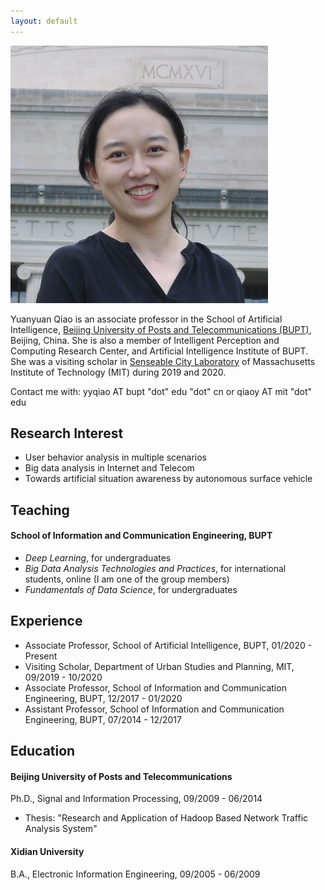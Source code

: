 ```yaml
---
layout: default
---
```


<img class="profile-picture" src="YUANYUAN_photo.jpg">

Yuanyuan Qiao is an associate professor in the School of Artificial Intelligence, [Beijing University of Posts and Telecommunications (BUPT)](https://english.bupt.edu.cn/), Beijing, China. She is also a member of Intelligent Perception and Computing Research Center, and Artificial Intelligence Institute of BUPT. She was a visiting scholar in [Senseable City Laboratory](http://senseable.mit.edu/) of Massachusetts Institute of Technology (MIT) during 2019 and 2020.

Contact me with: yyqiao AT bupt "dot" edu "dot" cn or qiaoy AT mit "dot" edu 

## Research Interest

- User behavior analysis in multiple scenarios
- Big data analysis in Internet and Telecom
- Towards artificial situation awareness by autonomous surface vehicle

## Teaching

#### School of Information and Communication Engineering, BUPT

- *Deep Learning*, for undergraduates
- *Big Data Analysis Technologies and Practices*, for international students, online (I am one of the group members)
- *Fundamentals of Data Science*, for undergraduates

## Experience

- Associate Professor, School of Artificial Intelligence, BUPT, 01/2020 - Present
- Visiting Scholar, Department of Urban Studies and Planning, MIT, 09/2019 - 10/2020
- Associate Professor, School of Information and Communication Engineering, BUPT, 12/2017 - 01/2020
- Assistant Professor, School of Information and Communication Engineering, BUPT, 07/2014 - 12/2017 

## Education

#### Beijing University of Posts and Telecommunications

Ph.D., Signal and Information Processing, 09/2009 - 06/2014
- Thesis: "Research and Application of Hadoop Based Network Traffic Analysis System"

#### Xidian University

B.A., Electronic Information Engineering, 09/2005 - 06/2009


